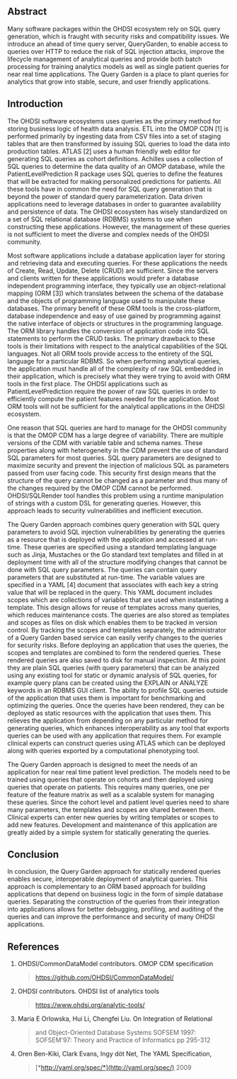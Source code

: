 ## Abstract

Many software packages within the OHDSI ecosystem rely on SQL query
generation, which is fraught with security risks and compatibility
issues. We introduce an ahead of time query server, QueryGarden, to
enable access to queries over HTTP to reduce the risk of SQL injection
attacks, improve the lifecycle management of analytical queries and
provide both batch processing for training analytics models as well as
single patient queries for near real time applications. The Query Garden
is a place to plant queries for analytics that grow into stable, secure,
and user friendly applications.

## Introduction

The OHDSI software ecosystems uses queries as the primary method for
storing business logic of health data analysis. ETL into the OMOP CDN
\[1\] is performed primarily by ingesting data from CSV files into a set
of staging tables that are then transformed by issuing SQL queries to
load the data into production tables. ATLAS \[2\] uses a human friendly
web editor for generating SQL queries as cohort definitions. Achilles
uses a collection of SQL queries to determine the data quality of an
OMOP database, while the PatientLevelPrediction R package uses SQL
queries to define the features that will be extracted for making
personalized predictions for patients. All these tools have in common
the need for SQL query generation that is beyond the power of standard
query parameterization. Data driven applications need to leverage
databases in order to guarantee availability and persistence of data.
The OHDSI ecosystem has wisely standardized on a set of SQL relational
database (RDBMS) systems to use when constructing these applications.
However, the management of these queries is not sufficient to meet the
diverse and complex needs of the OHDSI community.

Most software applications include a database application layer for
storing and retrieving data and executing queries. For these
applications the needs of Create, Read, Update, Delete (CRUD) are
sufficient. Since the servers and clients written for these applications
would prefer a database independent programming interface, they
typically use an object-relational mapping (ORM \[3\]) which translates
between the schema of the database and the objects of programming
language used to manipulate these databases. The primary benefit of
these ORM tools is the cross-platform, database independence and easy of
use gained by programming against the native interface of objects or
structures in the programming language. The ORM library handles the
conversion of application code into SQL statements to perform the CRUD
tasks. The primary drawback to these tools is their limitations with
respect to the analytical capabilities of the SQL languages. Not all ORM
tools provide access to the entirety of the SQL language for a
particular RDBMS. So when performing analytical queries, the application
must handle all of the complexity of raw SQL embedded in their
application, which is precisely what they were trying to avoid with ORM
tools in the first place. The OHDSI applications such as
PatientLevelPrediction require the power of raw SQL queries in order to
efficiently compute the patient features needed for the application.
Most ORM tools will not be sufficient for the analytical applications in
the OHDSI ecosystem.

One reason that SQL queries are hard to manage for the OHDSI community
is that the OMOP CDM has a large degree of variability. There are
multiple versions of the CDM with variable table and schema names. These
properties along with heterogeneity in the CDM prevent the use of
standard SQL parameters for most queries. SQL query parameters are
designed to maximize security and prevent the injection of malicious SQL
as parameters passed from user facing code. This security first design
means that the structure of the query cannot be changed as a parameter
and thus many of the changes required by the OMOP CDM cannot be
performed. OHDSI/SQLRender tool handles this problem using a runtime
manipulation of strings with a custom DSL for generating queries.
However, this approach leads to security vulnerabilities and inefficient
execution.

The Query Garden approach combines query generation with SQL query
parameters to avoid SQL injection vulnerabilities by generating the
queries as a resource that is deployed with the application and accessed
at run-time. These queries are specified using a standard templating
language such as Jinja, Mustaches or the Go standard text templates and
filled in at deployment time with all of the structure modifying changes
that cannot be done with SQL query parameters. The queries can contain
query parameters that are substituted at run-time. The variable values
are specified in a YAML \[4\] document that associates with each key a
string value that will be replaced in the query. This YAML document
includes scopes which are collections of variables that are used when
instantiating a template. This design allows for reuse of templates
across many queries, which reduces maintenance costs. The queries are
also stored as templates and scopes as files on disk which enables them
to be tracked in version control. By tracking the scopes and templates
separately, the administrator of a Query Garden based service can easily
verify changes to the queries for security risks. Before deploying an
application that uses the queries, the scopes and templates are combined
to form the rendered queries. These rendered queries are also saved to
disk for manual inspection. At this point they are plain SQL queries
(with query parameters) that can be analyzed using any existing tool for
static or dynamic analysis of SQL queries, for example query plans can
be created using the EXPLAIN or ANALYZE keywords in an RDBMS GUI client.
The ability to profile SQL queries outside of the application that uses
them is important for benchmarking and optimizing the queries. Once the
queries have been rendered, they can be deployed as static resources
with the application that uses them. This relieves the application from
depending on any particular method for generating queries, which
enhances interoperability as any tool that exports queries can be used
with any application that requires them. For example clinical experts
can construct queries using ATLAS which can be deployed along with
queries exported by a computational phenotyping tool.

The Query Garden approach is designed to meet the needs of an
application for near real time patient level prediction. The models need
to be trained using queries that operate on cohorts and then deployed
using queries that operate on patients. This requires many queries, one
per feature of the feature matrix as well as a scalable system for
managing these queries. Since the cohort level and patient level queries
need to share many parameters, the templates and scopes are shared
between them. Clinical experts can enter new queries by writing
templates or scopes to add new features. Development and maintenance of
this application are greatly aided by a simple system for statically
generating the queries.

## Conclusion

In conclusion, the Query Garden approach for statically rendered queries
enables secure, interoperable deployment of analytical queries. This
approach is complementary to an ORM based approach for building
applications that depend on business logic in the form of simple
database queries. Separating the construction of the queries from their
integration into applications allows for better debugging, profiling,
and auditing of the queries and can improve the performance and security
of many OHDSI applications.

## References

1.  OHDSI/CommonDataModel contributors. OMOP CDM specification
    > https://github.com/OHDSI/CommonDataModel/

2.  OHDSI contributors. OHDSI list of analytics tools
    > https://www.ohdsi.org/analytic-tools/

3.  Maria E Orlowska, Hui Li, Chengfei Liu. On Integration of Relational
    > and Object-Oriented Database Systems SOFSEM 1997: SOFSEM'97:
    > Theory and Practice of Informatics pp 295-312

4.  Oren Ben-Kiki, Clark Evans, Ingy döt Net, The YAML Specification,
    > [*http://yaml.org/spec/*](http://yaml.org/spec/) 2009


